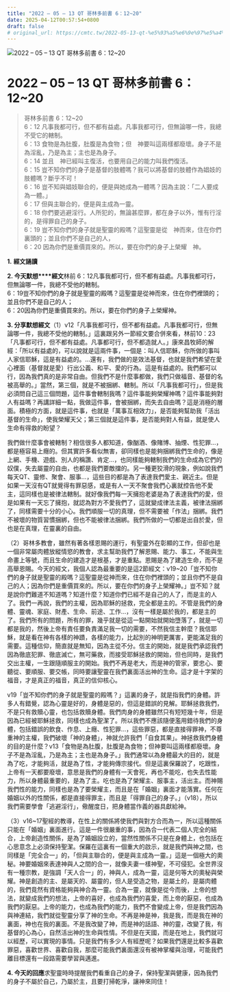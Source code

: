```yaml
---
title: "2022 – 05 – 13 QT 哥林多前書 6：12~20"
date: 2025-04-12T00:57:54+0800
draft: false
# original_url: https://cmtc.tw/2022-05-13-qt-%e5%93%a5%e6%9e%97%e5%a4%9a%e5%89%8d%e6%9b%b8-6%ef%bc%9a1220
---
```


![2022 – 05 – 13 QT  哥林多前書 6：12~20](/images/qt.jpg   "2022 – 05 – 13 QT  哥林多前書 6：12~20")

# 2022 – 05 – 13 QT 哥林多前書 6：12~20

> 哥林多前書 6：12~20  
> 6：12 凡事我都可行，但不都有益處。凡事我都可行，但無論哪一件，我總不受它的轄制。  
> 6：13 食物是為肚腹，肚腹是為食物；但　神要叫這兩樣都廢壞。身子不是為淫亂，乃是為主；主也是為身子。  
> 6：14 並且　神已經叫主復活，也要用自己的能力叫我們復活。  
> 6：15 豈不知你們的身子是基督的肢體嗎？我可以將基督的肢體作為娼妓的肢體嗎？斷乎不可！  
> 6：16 豈不知與娼妓聯合的，便是與她成為一體嗎？因為主說：「二人要成為一體。」  
> 6：17 但與主聯合的，便是與主成為一靈。  
> 6：18 你們要逃避淫行。人所犯的，無論甚麼罪，都在身子以外，惟有行淫的，是得罪自己的身子。  
> 6：19 豈不知你們的身子就是聖靈的殿嗎？這聖靈是從　神而來，住在你們裏頭的；並且你們不是自己的人，  
> 6：20 因為你們是重價買來的。所以，要在你們的身子上榮耀　神。

**1.** **經文誦讀**

**2. 今天默想****經文**林前 6：12凡事我都可行，但不都有益處。凡事我都可行，但無論哪一件，我總不受他的轄制。  
6：19豈不知你們的身子就是聖靈的殿嗎？這聖靈是從神而來，住在你們裡頭的；並且你們不是自己的人；  
6：20因為你們是重價買來的。所以，要在你們的身子上榮耀神。

**3. 分享默想經文**（1）v12「凡事我都可行，但不都有益處。凡事我都可行，但無論哪一件，我總不受他的轄制。」這裏跟另外一節經文要合併來看，林前10：23「凡事都可行，但不都有益處。凡事都可行，但不都造就人。」康來昌牧師的解經：「所以有益處的，可以說就是這兩件事，一個是：叫人信耶穌，你所做的事叫人家信耶穌，這是有益處的。…還有，我們做的是效法基督，也就是我們希望在愛心裡面（基督就是愛）行出公義、和平、愛的行為。這是有益處的。我們都可以行，因為我們真的是非常自由。但我們不是什麼事都做，我們只做福音、基督的名被高舉的。」當然，第三個，就是不被捆綁、轄制。所以「凡事我都可行」，但是我必須問自己這三個問題，這件事會轄制我嗎？這件事能夠榮耀神嗎？這件事能夠對人有益嗎？再講詳細一點，我做這件事，會被捆綁，而失去自由嗎？這是消極的層面。積極的方面，就是這件事，也就是「萬事互相效力」，是否能夠幫助我「活出基督的生命」，使我榮耀天父；第三個就是這件事，是否能夠對人有益，就是使人生命有得救的盼望？

我們做什麼事會被轄制？相信很多人都知道，像酗酒、像賭博、抽煙、性犯罪…，都是極容易上癮的。但其實許多看似無害，卻同樣也是能夠捆綁我們生命的，像是上網、手機、遊戲、別人的稱讚、肯定…，也同樣能夠轄制我們的生命成為它們的奴僕，失去屬靈的自由，也都是我們要敵擋的。另一種更狡滑的現象，例如說我們每天QT、靈修、聚會、服事…，這些目的都是為了表達我們愛主、親近主。但是如果一天沒有QT就覺得有罪惡感，或是有人一天不聚會我們心裏就控告他不愛主，這同樣也是被律法轄制。就好像我們每一天擁抱老婆是為了表達我們的愛，但是如果有一天忘了擁抱，就認為對方不愛我們了，這就變成律法主義，被律法捆綁了，同樣需要十分的小心。我們順服一切的真理，但不需要被「作法」捆綁。我們不被壞的物質習慣捆綁，但也不能被律法捆綁。我們所做的一切都是出自於愛，但也是在真理，在靈裏的自由。

（2）哥林多教會，雖然有著各樣恩賜的運行，有聖靈外在彰顯的工作，但卻也是一個非常屬肉體放縱情慾的教會，求主幫助我們了解恩賜、能力、事工，不能與生命畫上等號，而且生命的建造才是根基，才是重點。恩賜是為了建造生命，而不是高舉恩賜。今天的經文，我個人認為最重要的是這2節經文：v19~20「豈不知你們的身子就是聖靈的殿嗎？這聖靈是從神而來，住在你們裡頭的；並且你們不是自己的人；因為你們是重價買來的。所以，要在你們的身子上榮耀神。」豈不知？就是說你們難道不知道嗎？知道什麼？知道你們已經不是自己的人了，而是主的人了。我們一再說，我們的主權，因為耶穌的拯救，完全都是主的。不管是我們的身體、靈魂、家庭、財產、生命、前途、工作…，沒有一樣是屬於我的，都是主的了。我們所有的問題，所有的罪，幾乎就是從這一點開始就開始墮落了，就是一切都是我的，然後上帝有責任要負責滿足我一切的需要，不然我信主幹麼？我信耶穌，就是看在神有各樣的神蹟，各樣的能力，比起別的神明更厲害，更能滿足我的需要。這種信仰，簡直就是無知，因為主從不分。信主的開始，就是我們承認我們因為徹底犯罪、徹底滅亡，無可藥救，而接受耶穌拯救的開始，但也同時，是我們交出主權，一生跟隨順服主的開始。我們不再是老大，而是神的管家，要忠心、要聽從、要順服、要交帳，同時要讓聖靈在我們裏面活出神的生命。這才是十字架的福音，才是真正的福音，真正的信仰核心。

v19「豈不知你們的身子就是聖靈的殿嗎？」這裏的身子，就是指我們的身體。許多人有錯覺，認為心靈是好的，身體是惡的，但這是錯誤的見解。耶穌拯救我們，不是只有救贖心靈，也包括救贖身體。我們肉身的身體雖然只有短短幾十年，但是因為已經被耶穌拯救，同樣也成為聖潔了。所以我們不應該隨便濫用錯待我們的身體，包括錯誤的飲食、作息、上癮、性犯罪…，這些罪惡，都是直接得罪神，不尊重神的主權，我們破壞「神的身體」，神就允許我們「自食其果」。神拯救我們身體的目的是什麼？v13「食物是為肚腹，肚腹是為食物；但神要叫這兩樣都廢壞。身子不是為淫亂，乃是為主；主也是為身子。」我們通常以為身體最大的目的，就是為了吃，才能夠活，就是為了性，才能夠傳宗接代。但是這裏保羅說了，吃跟性，上帝有一天都要廢壞，意思是我們的身體有一天會死，再也不能吃，也失去性能力，所以身體最重要的，是為了主。吃也是為了榮耀主、服事主，活出主。而神賜我們性的能力，同樣也是為了要榮耀主，而且是在「婚姻」裏面才能落實。任何在婚姻以外的性關係，都是直接得罪主，而且是「得罪自己的身子。」（v18），所以我們需要學會「逃避淫行」，儆醒度日，把身體當作義的器具獻給神。

（3）v16~17聖經的教導，在性上的關係將使我們與對方合而為一，所以這種關係只能在「婚姻」裏面進行。這是一件很嚴重的事，因為合一代表二個人完全的結合，上帝創造性關係，是為了婚姻設立的，當然性關係不只是在身體上，也包括在心思意念上必須保持聖潔。保羅在這裏有一個重大的啟示，就是我們與神之間，也同樣是「完全合一」的，「但與主聯合的，便是與主成為一靈。」這是一個極大的奧秘。神要婚姻來表達神與人之間的合一，就像夫妻一樣神聖，不可侵犯。全世界沒有一種宗教，是強調「天人合一」的，神與人，成為一靈，這是何等大的奧秘與榮耀。神是創造的主、是屬天的、屬靈的，但人是受造之物，是屬土的，是屬肉體的，我們竟然有資格能夠與神合為一靈。合為一靈，就像是從今而後，上帝的想法，就變成我們的想法，上帝的喜好，也成為我們的喜愛，而上帝的厭惡，也成為我們的厭惡。上帝的能力，也成為我們的能力，我們不會變成上帝，但是我們因為與神連結，我們就從聖靈分享了神的生命。不再是神是神，我是我，而是我在神的裏面，神也在我的裏面。不是我改變了神，而是神的話語、神的靈，改變了我，有基督的心為心，自然活出神的生命與性情。不但是在天國，而是在地上，我們就可以經歷，可以實現的事情。只是我們有多少人有經歷呢？如果我們還是比較多喜歡罪惡，喜歡世界、喜歡自我，那麼可能我們裏面還沒有被神掌權與治理，可能我們離目標還有一段路需要學習與邁進。

**4. 今天的回應**求聖靈時時提醒我們看重自己的身子，保持聖潔與健康，因為我們的身子不屬於自己，乃屬於主，且要打掃乾淨，讓神來同住！